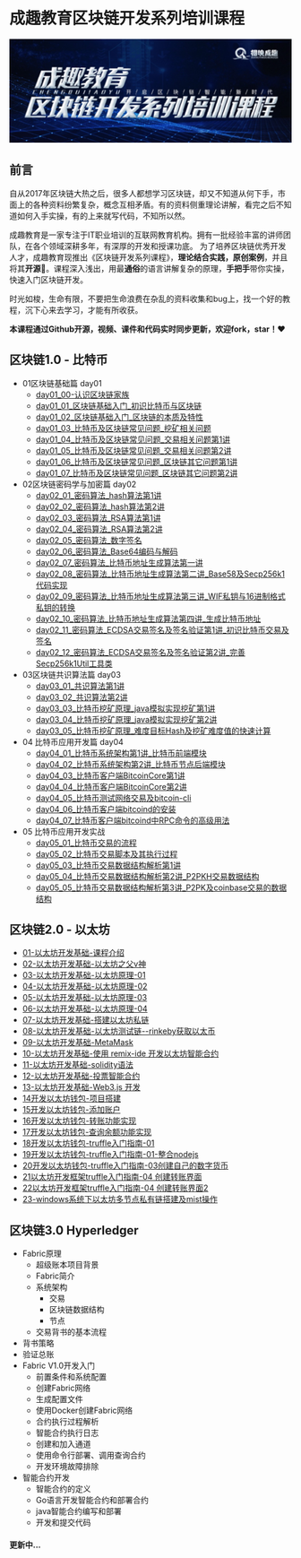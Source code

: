 # 成趣教育区块链开发系列培训课程
![](https://github.com/ChengQuEducation/BlockChain/blob/master/Screenshots/banner.jpeg)

 
## 前言
自从2017年区块链大热之后，很多人都想学习区块链，却又不知道从何下手，市面上的各种资料纷繁复杂，概念互相矛盾。有的资料侧重理论讲解，看完之后不知道如何入手实操，有的上来就写代码，不知所以然。

成趣教育是一家专注于IT职业培训的互联网教育机构。拥有一批经验丰富的讲师团队，在各个领域深耕多年，有深厚的开发和授课功底。
为了培养区块链优秀开发人才，成趣教育现推出《区块链开发系列课程》，**理论结合实践，原创案例**，并且将其**开源**🎉。课程深入浅出，用最**通俗**的语言讲解复杂的原理，**手把手**带你实操，快速入门区块链开发。

时光如梭，生命有限，不要把生命浪费在杂乱的资料收集和bug上，找一个好的教程，沉下心来去学习，才能有所收获。

**本课程通过Github开源，视频、课件和代码实时同步更新，欢迎fork，star！❤️**


## 区块链1.0 - 比特币
* 01区块链基础篇 day01
    * [day01_00-认识区块链家族](https://pan.baidu.com/s/1rUzY2bnPnyp8RZIQPufO7g)
    * [day01_01_区块链基础入门_初识比特币与区块链](https://pan.baidu.com/s/1Y5g7iKFliuRxesrLVB2fKw)
    * [day01_02_区块链基础入门_区块链的本质及特性](https://pan.baidu.com/s/1m0aaJCQQ8dqEdDp_tP8sug)
    * [day01_03_比特币及区块链常见问题_挖矿相关问题](https://pan.baidu.com/s/1FOdqbX0xSwQQE6AJyF_Rww)
    * [day01_04_比特币及区块链常见问题_交易相关问题第1讲](https://pan.baidu.com/s/1QFwOtApl2_wXJ1dw6cQdEQ)
    * [day01_05_比特币及区块链常见问题_交易相关问题第2讲](https://pan.baidu.com/s/1Nzx8-0RAJeyBSvOXhepL_A)
    * [day01_06_比特币及区块链常见问题_区块链其它问题第1讲](https://pan.baidu.com/s/1rWHGmFLRLxsy-qft7RpGng)
    * [day01_07_比特币及区块链常见问题_区块链其它问题第2讲](https://pan.baidu.com/s/1I80BsRhC-2zCfj3qFrxDDQ)
* 02区块链密码学与加密篇 day02
    * [day02_01_密码算法_hash算法第1讲](https://pan.baidu.com/s/1SmXJS4i6UE2NozzB9ZPVkQ)
    * [day02_02_密码算法_hash算法第2讲](https://pan.baidu.com/s/1cmIS4pFTykPwXk6d61XbdA)
    * [day02_03_密码算法_RSA算法第1讲](https://pan.baidu.com/s/1xF1B1DSJLCI_RNEf-9jfzw)
    * [day02_04_密码算法_RSA算法第2讲](https://pan.baidu.com/s/1oUOgA_5YsLX1IoNr0W076g)
    * [day02_05_密码算法_数字签名](https://pan.baidu.com/s/1uc7dMHDl0L5BQTqu2ZriKA)
    * [day02_06_密码算法_Base64编码与解码](https://pan.baidu.com/s/1pAFvayoYN1XUhGX-iGZVSg)
    * [day02_07_密码算法_比特币地址生成算法第一讲](https://pan.baidu.com/s/1YUfRlDLzDkUHwE5hNdjeiw)
    * [day02_08_密码算法_比特币地址生成算法第二讲_Base58及Secp256k1代码实现](https://pan.baidu.com/s/1RSj9U_LEFIzdAXewklxkiA)
    * [day02_09_密码算法_比特币地址生成算法第三讲_WIF私钥与16进制格式私钥的转换](https://pan.baidu.com/s/1OMTeAofR-8NkCs_JN5IlNQ)
    * [day02_10_密码算法_比特币地址生成算法第四讲_生成比特币地址](https://pan.baidu.com/s/12qekJTVCMtyFRUWVe5nLew)
    * [day02_11_密码算法_ECDSA交易签名及签名验证第1讲_初识比特币交易及签名](https://pan.baidu.com/s/1U0Q9qXdR_sqS_81lrXiQrg)
    * [day02_12_密码算法_ECDSA交易签名及签名验证第2讲_完善Secp256k1Util工具类](https://pan.baidu.com/s/1JNih-ZheCKPlEWbcRI008g)
* 03区块链共识算法篇 day03
    * [day03_01_共识算法第1讲](https://pan.baidu.com/s/1uUU_w29CJpR9yFAC66AmDg)
    * [day03_02_共识算法第2讲](https://pan.baidu.com/s/1qi_ouaDviWTsQMrlpgPKzw)
    * [day03_03_比特币挖矿原理_java模拟实现挖矿第1讲](https://pan.baidu.com/s/1CuAGDGDkBLybQAuh3gLwyA)
    * [day03_04_比特币挖矿原理_java模拟实现挖矿第2讲](https://pan.baidu.com/s/1-_4MOozHMhLoitgRA68apQ)
    * [day03_05_比特币挖矿原理_难度目标Hash及挖矿难度值的快速计算](https://pan.baidu.com/s/13QVDLtASkOqmgbJxouCYAQ)
* 04 比特币应用开发篇 day04
    * [day04_01_比特币系统架构第1讲_比特币前端模块](https://pan.baidu.com/s/19e5h08JRVzKPjKrWoUrXOA)
    * [day04_02_比特币系统架构第2讲_比特币节点后端模块](https://pan.baidu.com/s/18qUbD06Tl0u-iEh5d-vtsw)
    * [day04_03_比特币客户端BitcoinCore第1讲](https://pan.baidu.com/s/1fnxRoycy0FjjgDtx2Lw-ag)
    * [day04_04_比特币客户端BitcoinCore第2讲](https://pan.baidu.com/s/1LA5Vtan7E0yBtu5UDgL2-Q)
    * [day04_05_比特币测试网络交易及bitcoin-cli](https://pan.baidu.com/s/1zBI_zxHLyPJo5ot-ypodNw)
    * [day04_06_比特币客户端bitcoind的安装](https://pan.baidu.com/s/1MFB1w64HiI1eRXJ9KeAP9Q)
    * [day04_07_比特币客户端bitcoind中RPC命令的高级用法](https://pan.baidu.com/s/1xAS-1R749ANbGx-gvpRrpw)
* 05 比特币应用开发实战
    * [day05_01_比特币交易的流程](https://pan.baidu.com/s/1cTXmnjrjFPDXT2cp4T76aQ)
    * [day05_02_比特币交易脚本及其执行过程](https://pan.baidu.com/s/1gSeTjs2Lqrvt5GvqQSvDYg)
    * [day05_03_比特币交易数据结构解析第1讲](https://pan.baidu.com/s/1_wqavkbNsW6MZm0eDLSzQw)
    * [day05_04_比特币交易数据结构解析第2讲_P2PKH交易数据结构](https://pan.baidu.com/s/1f4OHOm03nzlUyQxbxTvo5A)
    * [day05_05_比特币交易数据结构解析第3讲_P2PK及coinbase交易的数据结构](https://pan.baidu.com/s/10NswkUGzFrOzih55xjetMQ)




## 区块链2.0 - 以太坊
* [01-以太坊开发基础-课程介绍](https://pan.baidu.com/s/1Kbr58OShwW3f-9PIlcUVwg)
* [02-以太坊开发基础-以太坊之父v神](https://pan.baidu.com/s/1h2FW2Fq6heU_12kF40OvRQ)
* [03-以太坊开发基础-以太坊原理-01](https://pan.baidu.com/s/1bxtbNKaktyVxyo9KHwhGfg)
* [04-以太坊开发基础-以太坊原理-02](https://pan.baidu.com/s/1z3ovrWDBh57vA_7-eNsX1g)
* [05-以太坊开发基础-以太坊原理-03](https://pan.baidu.com/s/1iqib0ulU-_z9vTW5KPFSTw)
* [06-以太坊开发基础-以太坊原理-04](https://pan.baidu.com/s/1rRRdwVMoORy-GCksgQG3Fg)
* [07-以太坊开发基础-搭建以太坊私链](https://pan.baidu.com/s/1nOn_bzU_eXWwRf3jjz86IQ)
* [08-以太坊开发基础-以太坊测试链--rinkeby获取以太币](https://pan.baidu.com/s/1WpsmWvBWFf-V6vskuE1bOQ)
* [09-以太坊开发基础-MetaMask](https://pan.baidu.com/s/17euWxuBokWGprPa_YJDdzg)
* [10-以太坊开发基础-使用 remix-ide 开发以太坊智能合约](https://pan.baidu.com/s/19O8XnrYoAdPgp3QqQ4Xg1Q)
* [11-以太坊开发基础-solidity语法](https://pan.baidu.com/s/1t61fiNhMZ48q_OnJO0tWWw)
* [12-以太坊开发基础-投票智能合约](https://pan.baidu.com/s/17mVGvxCtBiMphxAAAKq3cA)
* [13-以太坊开发基础-Web3.js 开发](https://pan.baidu.com/s/1210GXPelXbGexACe80Z7mQ)
* [14开发以太坊钱包-项目搭建](https://pan.baidu.com/s/1SexDltuPRv6lmROmV8OFCA)
* [15开发以太坊钱包-添加账户](https://pan.baidu.com/s/1xclJ7JsqAqkOsRbCgOvakg)
* [16开发以太坊钱包-转账功能实现](https://pan.baidu.com/s/1w7atHj6LJA3kuPcVTIjFeQ)
* [17开发以太坊钱包-查询余额功能实现](https://pan.baidu.com/s/1ay1lM0ec2ZxORd_IqN8BeA)
* [18开发以太坊钱包-truffle入门指南-01](https://pan.baidu.com/s/1w294n4kNGELuZ4JPbS8XcQ)
* [19开发以太坊钱包-truffle入门指南-01-整合nodejs](https://pan.baidu.com/s/18IfBJBdWxfWlZtwdRyUdUA)
* [20开发以太坊钱包-truffle入门指南-03创建自己的数字货币](https://pan.baidu.com/s/13REb3mC2AniIoq-5fgckAQ)
* [21以太坊开发框架truffle入门指南-04 创建转账界面](https://pan.baidu.com/s/1O84r6AFqYDhapL1HgQ6l_w)
* [22以太坊开发框架truffle入门指南-04 创建转账界面2](https://pan.baidu.com/s/1qS6Ip4-Cz44QaO8dp4Jp4w)
* [23-windows系统下以太坊多节点私有链搭建及mist操作](https://pan.baidu.com/s/11zgFKEUccdIQtF6cw-h4zg)



## 区块链3.0 Hyperledger
*  Fabric原理
    *  超级账本项目背景
    *  Fabric简介
    *  系统架构
        *  交易
        *  区块链数据结构
        *  节点
    *  交易背书的基本流程
*  背书策略
*  验证总账
*  Fabric V1.0开发入门
    *  前置条件和系统配置
    *  创建Fabric网络
    *  生成配置文件
    *  使用Docker创建Fabric网络
    *  合约执行过程解析
    *  智能合约执行日志
    *  创建和加入通道
    *  使用命令行部署、调用查询合约
    *  开发环境故障排除
*  智能合约开发
    *  智能合约的定义
    *  Go语言开发智能合约和部署合约
    *  java智能合约编写和部署
    *  开发和提交代码

#### 更新中...
